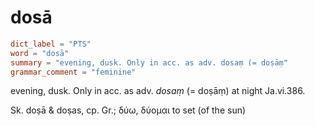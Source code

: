 # dosā

``` toml
dict_label = "PTS"
word = "dosā"
summary = "evening, dusk. Only in acc. as adv. dosaṃ (= doṣāṃ"
grammar_comment = "feminine"
```

evening, dusk. Only in acc. as adv. *dosaṃ* (= doṣāṃ) at night Ja.vi.386.

Sk. doṣā & doṣas, cp. Gr.; δύω, δύομαι to set (of the sun)

